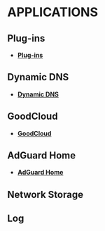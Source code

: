 # APPLICATIONS

## Plug-ins

- [**Plug-ins**](../../../tutorials/plugins/)

## Dynamic DNS

- [**Dynamic DNS**](../../../tutorials/ddns/)

## GoodCloud

- [**GoodCloud**](../../../tutorials/cloud/)

## AdGuard Home

- [**AdGuard Home**](../../../tutorials/adguardhome/)

## Network Storage

## Log